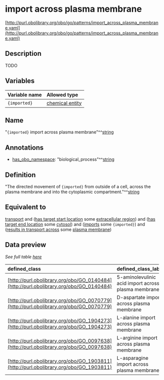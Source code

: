 # import across plasma membrane

[http://purl.obolibrary.org/obo/go/patterns/import_across_plasma_membrane.yaml](http://purl.obolibrary.org/obo/go/patterns/import_across_plasma_membrane.yaml)

## Description

TODO




## Variables

| Variable name | Allowed type |
|:--------------|:-------------|
| `{imported}` | [chemical entity](http://purl.obolibrary.org/obo/CHEBI_24431) |

## Name

"`{imported}` import across plasma membrane"^^[string](http://www.w3.org/2001/XMLSchema#string)

## Annotations

- [has_obo_namespace](http://www.geneontology.org/formats/oboInOwl#hasOBONamespace): "biological_process"^^[string](http://www.w3.org/2001/XMLSchema#string)

## Definition

"The directed movement of `{imported}` from outside of a cell, across the plasma membrane and into the cytoplasmic compartment."^^[string](http://www.w3.org/2001/XMLSchema#string)

## Equivalent to

[transport](http://purl.obolibrary.org/obo/GO_0006810)  and ([has target start location](http://purl.obolibrary.org/obo/RO_0002338) some [extracellular region](http://purl.obolibrary.org/obo/GO_0005576))  and ([has target end location](http://purl.obolibrary.org/obo/RO_0002339) some [cytosol](http://purl.obolibrary.org/obo/GO_0005829))  and ([imports](http://purl.obolibrary.org/obo/RO_0002340) some `{imported}`)  and ([results in transport across](http://purl.obolibrary.org/obo/RO_0002342) some [plasma membrane](http://purl.obolibrary.org/obo/GO_0005886))







## Data preview

*See full table [here](https://github.com/geneontology/go-ontology/tree/master/src/design_patterns/import_across_plasma_membrane.tsv)*

| defined_class | defined_class_label | imported | imported_label |
|:--|:--|:--|:--|
| [http://purl.obolibrary.org/obo/GO_0140484](http://purl.obolibrary.org/obo/GO_0140484) | 5-aminolevulinic acid import across plasma membrane | [http://purl.obolibrary.org/obo/CHEBI_356416](http://purl.obolibrary.org/obo/CHEBI_356416) | 5-ammoniolevulinate |
| [http://purl.obolibrary.org/obo/GO_0070779](http://purl.obolibrary.org/obo/GO_0070779) | D-aspartate import across plasma membrane | [http://purl.obolibrary.org/obo/CHEBI_29990](http://purl.obolibrary.org/obo/CHEBI_29990) | D-aspartate(1-) |
| [http://purl.obolibrary.org/obo/GO_1904273](http://purl.obolibrary.org/obo/GO_1904273) | L-alanine import across plasma membrane | [http://purl.obolibrary.org/obo/CHEBI_57972](http://purl.obolibrary.org/obo/CHEBI_57972) | L-alanine zwitterion |
| [http://purl.obolibrary.org/obo/GO_0097638](http://purl.obolibrary.org/obo/GO_0097638) | L-arginine import across plasma membrane | [http://purl.obolibrary.org/obo/CHEBI_32682](http://purl.obolibrary.org/obo/CHEBI_32682) | L-argininium(1+) |
| [http://purl.obolibrary.org/obo/GO_1903811](http://purl.obolibrary.org/obo/GO_1903811) | L-asparagine import across plasma membrane | [http://purl.obolibrary.org/obo/CHEBI_58048](http://purl.obolibrary.org/obo/CHEBI_58048) | L-asparagine zwitterion |

